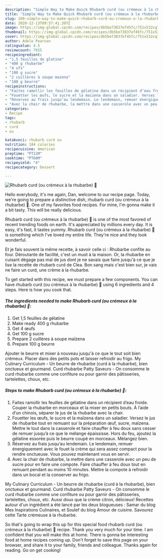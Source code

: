 ```yaml
---
description: "Simple Way to Make Quick Rhubarb curd (ou crémeux à la rhubarbe) 🌷"
title: "Simple Way to Make Quick Rhubarb curd (ou crémeux à la rhubarbe) 🌷"
slug: 109-simple-way-to-make-quick-rhubarb-curd-ou-cremeux-a-la-rhubarbe
date: 2020-12-13T09:57:41.397Z
image: https://img-global.cpcdn.com/recipes/db5be73837ef45fc/751x532cq70/rhubarb-curd-ou-cremeux-a-la-rhubarbe-🌷-photo-principale-de-la-recette.jpg
thumbnail: https://img-global.cpcdn.com/recipes/db5be73837ef45fc/751x532cq70/rhubarb-curd-ou-cremeux-a-la-rhubarbe-🌷-photo-principale-de-la-recette.jpg
cover: https://img-global.cpcdn.com/recipes/db5be73837ef45fc/751x532cq70/rhubarb-curd-ou-cremeux-a-la-rhubarbe-🌷-photo-principale-de-la-recette.jpg
author: Adele Pearson
ratingvalue: 4.5
reviewcount: 7915
recipeingredient:
- "1,5 feuilles de glatine"
- "400 g rhubarbe"
- "4 ufs"
- "100 g sucre"
- "2 cuillères à soupe mazena"
- "100 g beurre"
recipeinstructions:
- "Faites ramollir les feuilles de gélatine dans un récipient d’eau froide. Couper la rhubarbe en morceaux et la mixer en petits bouts. À l’aide d’un chinois, séparer le jus de la rhubarbe avec la chair."
- "Fouetter les œufs, le sucre et la maïzena dans un saladier. Versez le jus de rhubarbe tout en remuant sur la préparation œuf, sucre, maïzena. Mettre le tout dans la casserole et faire chauffer à feu doux sans cesser de remuer jusqu’à ce que le mélange épaississe. Hors du feu, ajoutez la gélatine essorée puis le beurre coupé en morceaux. Mélangez bien."
- "Réservez au frais jusqu’au lendemain. Le lendemain, remuer énergiquement avec le fouet la crème qui sera assez compact pour la rendre onctueuse. Vous pouvez maintenant vous en servir."
- "Avec la chair de rhubarbe, la mettre dans une casserole avec un peu de sucre pour en faire une compote. Faire chauffer à feu doux tout en remuant pendant au moins 10 minutes. Mettre la compote à refroidir dans un bocal et la conserver au frigo."
categories:
- Recipe
tags:
- rhubarb
- curd
- ou

katakunci: rhubarb curd ou 
nutrition: 184 calories
recipecuisine: American
preptime: "PT12M"
cooktime: "PT60M"
recipeyield: "4"
recipecategory: Dessert

---
```



![Rhubarb curd (ou crémeux à la rhubarbe) 🌷](https://img-global.cpcdn.com/recipes/db5be73837ef45fc/751x532cq70/rhubarb-curd-ou-cremeux-a-la-rhubarbe-🌷-photo-principale-de-la-recette.jpg)

Hello everybody, it's me again, Dan, welcome to our recipe page. Today, we're going to prepare a distinctive dish, rhubarb curd (ou crémeux à la rhubarbe) 🌷. One of my favorites food recipes. For mine, I'm gonna make it a bit tasty. This will be really delicious.

Rhubarb curd (ou crémeux à la rhubarbe) 🌷 is one of the most favored of recent trending foods on earth. It's appreciated by millions every day. It is easy, it's fast, it tastes yummy. Rhubarb curd (ou crémeux à la rhubarbe) 🌷 is something which I've loved my entire life. They're nice and they look wonderful.

Et je fais souvent la même recette, à savoir celle ci : Rhubarbe confite au four. Déroutante de facilité, c&#39;est un must à la maison. Or, la rhubarbe en cuisant dégage pas mal de jus dont je ne savais que faire jusqu&#39;à ce que je lise la recette de rhubarb curd de Clea. Bon sang mais c&#39;est bien sur, je vais ne faire un curd, une crème à la rhubarbe.


To get started with this recipe, we must prepare a few components. You can have rhubarb curd (ou crémeux à la rhubarbe) 🌷 using 6 ingredients and 4 steps. Here is how you cook that.

<!--inarticleads1-->

##### The ingredients needed to make Rhubarb curd (ou crémeux à la rhubarbe) 🌷:

1. Get 1,5 feuilles de gélatine
1. Make ready 400 g rhubarbe
1. Get 4 œufs
1. Get 100 g sucre
1. Prepare 2 cuillères à soupe maïzena
1. Prepare 100 g beurre


Ajouter le beurre et mixer à nouveau jusqu&#39;à ce que le tout soit bien crémeux. Placer dans des petits pots et laisser refroidir au frigo. My Culinary Curriculum - Un beurre de rhubarbe (curd à la rhubarbe), bien onctueux et gourmand. Curd rhubarbe Patty Saveurs - On consomme le curd rhubarbe comme une confiture ou pour garnir des pâtisseries, tartelettes, choux, etc. 

<!--inarticleads2-->

##### Steps to make Rhubarb curd (ou crémeux à la rhubarbe) 🌷:

1. Faites ramollir les feuilles de gélatine dans un récipient d’eau froide. Couper la rhubarbe en morceaux et la mixer en petits bouts. À l’aide d’un chinois, séparer le jus de la rhubarbe avec la chair.
1. Fouetter les œufs, le sucre et la maïzena dans un saladier. Versez le jus de rhubarbe tout en remuant sur la préparation œuf, sucre, maïzena. Mettre le tout dans la casserole et faire chauffer à feu doux sans cesser de remuer jusqu’à ce que le mélange épaississe. Hors du feu, ajoutez la gélatine essorée puis le beurre coupé en morceaux. Mélangez bien.
1. Réservez au frais jusqu’au lendemain. Le lendemain, remuer énergiquement avec le fouet la crème qui sera assez compact pour la rendre onctueuse. Vous pouvez maintenant vous en servir.
1. Avec la chair de rhubarbe, la mettre dans une casserole avec un peu de sucre pour en faire une compote. Faire chauffer à feu doux tout en remuant pendant au moins 10 minutes. Mettre la compote à refroidir dans un bocal et la conserver au frigo.


My Culinary Curriculum - Un beurre de rhubarbe (curd à la rhubarbe), bien onctueux et gourmand. Curd rhubarbe Patty Saveurs - On consomme le curd rhubarbe comme une confiture ou pour garnir des pâtisseries, tartelettes, choux, etc. Aussi doux que la crème citron, délicieux! Recettes autour d&#39;un ingrédient a été lancé par les deux blogueuses : Samar du blog Mes Inspirations Culinaires, et Soulef du blog Amour de cuisine. Savourez cette Tarte crémeuse à la rhubarbe. 

So that's going to wrap this up for this special food rhubarb curd (ou crémeux à la rhubarbe) 🌷 recipe. Thank you very much for your time. I am confident that you will make this at home. There is gonna be interesting food at home recipes coming up. Don't forget to save this page on your browser, and share it to your family, friends and colleague. Thanks again for reading. Go on get cooking!
